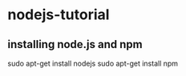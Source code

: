 # nodejs-tutorial

## installing node.js and npm
sudo apt-get install nodejs
sudo apt-get install npm

